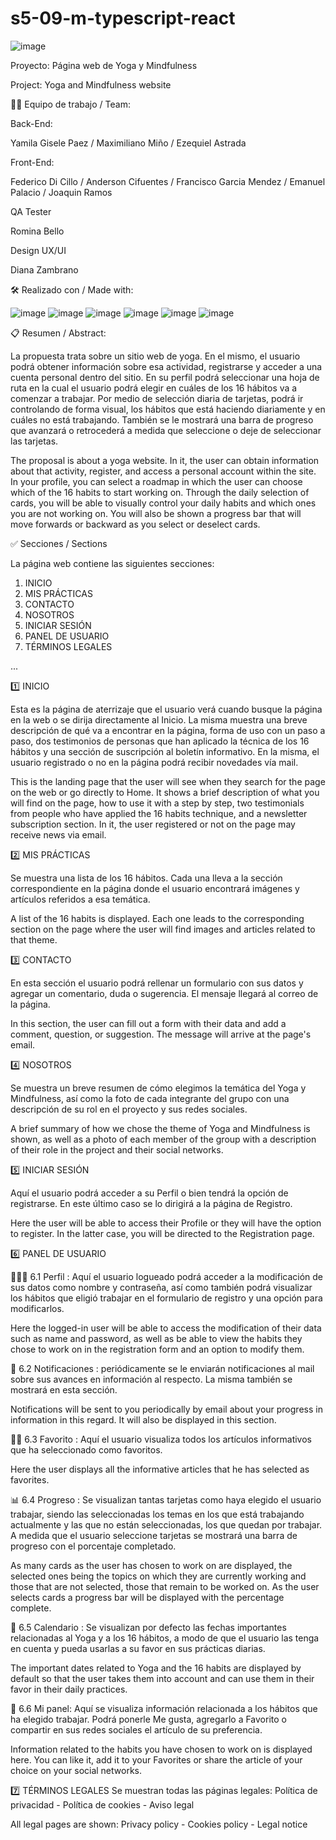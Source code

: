 # s5-09-m-typescript-react


 ![image](https://user-images.githubusercontent.com/105647455/204137154-0a1ca20b-2206-4930-a650-34a60acad561.png)


Proyecto: Página web de Yoga y Mindfulness

Project: Yoga and Mindfulness website

👨‍💻 Equipo de trabajo / Team: 

Back-End:

Yamila Gisele Paez / Maximiliano Miño / Ezequiel Astrada 

Front-End: 

Federico Di Cillo  / Anderson Cifuentes / Francisco Garcia Mendez / Emanuel Palacio / Joaquin Ramos 

QA Tester 

Romina Bello 

Design UX/UI

Diana Zambrano

🛠️ Realizado con / Made with:

![image](https://user-images.githubusercontent.com/105647455/204136664-59e43a31-b209-40fa-9980-34f378252d94.png) ![image](https://user-images.githubusercontent.com/105647455/204136896-89305a7e-def0-4fff-83b9-0cf10a8fc336.png) ![image](https://user-images.githubusercontent.com/105647455/204136936-1830b37f-8e7b-4370-b05b-32df19248ee5.png) ![image](https://user-images.githubusercontent.com/105647455/204136979-a5e15afa-a3f2-483b-b970-14a393ac7f8e.png) ![image](https://user-images.githubusercontent.com/105647455/204139366-0c6f2575-48dc-45ce-b995-a42574e4e765.png) ![image](https://user-images.githubusercontent.com/105647455/204139414-d516f847-d24f-4ba0-8f63-6851a8ea6e9c.png)



 📋 Resumen / Abstract:

La propuesta trata sobre un sitio web de yoga. En el mismo, el usuario podrá obtener información sobre esa actividad, registrarse y acceder a una cuenta personal dentro del sitio. En su perfil podrá seleccionar una hoja de ruta en la cual el usuario podrá elegir en cuáles de los 16 hábitos va a comenzar a trabajar. Por medio de selección diaria de tarjetas, podrá ir controlando de forma visual, los hábitos que está haciendo diariamente y en cuáles no está trabajando. También se le mostrará una barra de progreso que avanzará o retrocederá a medida que seleccione o deje de seleccionar las tarjetas. 

The proposal is about a yoga website. In it, the user can obtain information about that activity, register, and access a personal account within the site. In your profile, you can select a roadmap in which the user can choose which of the 16 habits to start working on. Through the daily selection of cards, you will be able to visually control your daily habits and which ones you are not working on. You will also be shown a progress bar that will move forwards or backward as you select or deselect cards.

✅ Secciones / Sections

La página web contiene las siguientes secciones:

1. INICIO 
2. MIS PRÁCTICAS
3. CONTACTO
4. NOSOTROS
5. INICIAR SESIÓN
6. PANEL DE USUARIO
7. TÉRMINOS LEGALES

...

1️⃣ INICIO

Esta es la página de aterrizaje que el usuario verá cuando busque la página en la web o se dirija directamente al Inicio. La misma muestra una breve descripción de qué va a encontrar en la página, forma de uso con un paso a paso, dos testimonios de personas que han aplicado la técnica de los 16 hábitos y una sección de suscripción al boletín informativo. En la misma, el usuario registrado o no en la página podrá recibir novedades vía mail. 

This is the landing page that the user will see when they search for the page on the web or go directly to Home. It shows a brief description of what you will find on the page, how to use it with a step by step, two testimonials from people who have applied the 16 habits technique, and a newsletter subscription section. In it, the user registered or not on the page may receive news via email.


2️⃣ MIS PRÁCTICAS

Se muestra una lista de los 16 hábitos. Cada una lleva a la sección correspondiente en la página donde el usuario encontrará imágenes y artículos referidos a esa temática. 

A list of the 16 habits is displayed. Each one leads to the corresponding section on the page where the user will find images and articles related to that theme.

3️⃣ CONTACTO

En esta sección el usuario podrá rellenar un formulario con sus datos y agregar un comentario, duda o sugerencia. El mensaje llegará al correo de la página. 

In this section, the user can fill out a form with their data and add a comment, question, or suggestion. The message will arrive at the page's email.

4️⃣ NOSOTROS

Se muestra un breve resumen de cómo elegimos la temática del Yoga y Mindfulness, así como la foto de cada integrante del grupo con una descripción de su rol en el proyecto y sus redes sociales. 

A brief summary of how we chose the theme of Yoga and Mindfulness is shown, as well as a photo of each member of the group with a description of their role in the project and their social networks.

5️⃣ INICIAR SESIÓN

Aquí el usuario podrá acceder a su Perfil o bien tendrá la opción de registrarse. En este último caso se lo dirigirá a la página de Registro. 

Here the user will be able to access their Profile or they will have the option to register. In the latter case, you will be directed to the Registration page.

6️⃣ PANEL DE USUARIO
 
 🧘🏻‍♂️ 6.1 Perfil : Aquí el usuario logueado podrá acceder a la modificación de sus datos como nombre y contraseña, así como también podrá visualizar los hábitos que eligió trabajar en el formulario de registro y una opción para modificarlos. 
 
 Here the logged-in user will be able to access the modification of their data such as name and password, as well as be able to view the habits they chose to work on in the registration form and an option to modify them.
     
 📣 6.2 Notificaciones : periódicamente se le enviarán notificaciones al mail sobre sus avances en información al respecto. La misma también se mostrará en esta sección. 
 
  Notifications will be sent to you periodically by email about your progress in information in this regard. It will also be displayed in this section.
     
 👍🏻 6.3 Favorito : Aquí el usuario visualiza todos los artículos informativos que ha seleccionado como favoritos.
 
 Here the user displays all the informative articles that he has selected as favorites.
     
 📊 6.4 Progreso : Se visualizan tantas tarjetas como haya elegido el usuario trabajar, siendo las seleccionadas los temas en los que está trabajando actualmente y las que no están seleccionadas, los que quedan por trabajar. A medida que el usuario seleccione tarjetas se mostrará una barra de progreso con el porcentaje completado. 
 
 As many cards as the user has chosen to work on are displayed, the selected ones being the topics on which they are currently working and those that are not selected, those that remain to be worked on. As the user selects cards a progress bar will be displayed with the percentage complete.
     
 📅 6.5 Calendario : Se visualizan por defecto las fechas importantes relacionadas al Yoga y a los 16 hábitos, a modo de que el usuario las tenga en cuenta y pueda usarlas a su favor en sus prácticas diarias.
 
 The important dates related to Yoga and the 16 habits are displayed by default so that the user takes them into account and can use them in their favor in their daily practices.
     
 🤗 6.6 Mi panel: Aquí se visualiza información relacionada a los hábitos que ha elegido trabajar. Podrá ponerle Me gusta, agregarlo a Favorito o compartir en sus redes sociales el artículo de su preferencia. 

Information related to the habits you have chosen to work on is displayed here. You can like it, add it to your Favorites or share the article of your choice on your social networks.

7️⃣ TÉRMINOS LEGALES
Se muestran todas las páginas legales: Política de privacidad - Política de cookies - Aviso legal

All legal pages are shown: Privacy policy - Cookies policy - Legal notice













